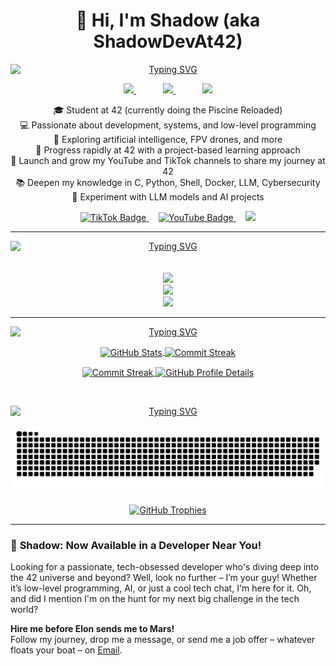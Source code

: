<p align="center"> 
  <h1 align="center">👋 Hi, I'm Shadow (aka ShadowDevAt42)</h1>
</p>
<p align="center">
  <a href="https://git.io/typing-svg">
    <img src="https://readme-typing-svg.herokuapp.com/?size=23&pause=1000&duration=2000&repeat=true&lines=🧑‍💻+About+me&center=true&vCenter=true&width=500&height=40" alt="Typing SVG" style="display: block; margin: 0 auto;">
  </a>
</p>
<p align='center'>
  <a href="https://www.ditria.io">
    <img src="https://img.shields.io/badge/website-30363D?style=for-the-badge&logo=GitHub-Sponsors&logoColor=#white" />        
  </a>&nbsp;&nbsp;&nbsp;&nbsp;&nbsp;&nbsp;&nbsp;&nbsp;&nbsp;&nbsp;
  <a href="https://www.linkedin.com/in/flavio-di-tria-874a26328/">
    <img src="https://img.shields.io/badge/linkedin-%230077B5.svg?&style=for-the-badge&logo=linkedin&logoColor=white" />
  </a>&nbsp;&nbsp;&nbsp;&nbsp;&nbsp;&nbsp;&nbsp;&nbsp;&nbsp;&nbsp;
   <a href="mailto:shadowdevat42@pm.me" target="_blank">
    <img src="https://img.shields.io/badge/Email-6D4AFF?style=for-the-badge&logo=protonmail&logoColor=white" />
  </a>
</p>
<p align="center">
  🎓 Student at 42 (currently doing the Piscine Reloaded)<br>
  💻 Passionate about development, systems, and low-level programming<br>
  🧠 Exploring artificial intelligence, FPV drones, and more<br>
  🚀 Progress rapidly at 42 with a project-based learning approach<br>
  🎥 Launch and grow my YouTube and TikTok channels to share my journey at 42<br>
  📚 Deepen my knowledge in C, Python, Shell, Docker, LLM, Cybersecurity<br>
  🤖 Experiment with LLM models and AI projects
</p>
<p align="center" style="margin-top: 10px;">
  <a href="https://www.tiktok.com/@ShadowDevAt42" target="_blank">
    <img src="https://img.shields.io/badge/TikTok-30363D?style=for-the-badge&logo=tiktok&logoColor=white" alt="TikTok Badge"/>   
  </a>
  &nbsp;&nbsp;&nbsp;
  <a href="https://www.youtube.com/@ShadowDevAt42" target="_blank">
    <img src="https://img.shields.io/badge/YouTube-FF0000?style=for-the-badge&logo=youtube&logoColor=white" alt="YouTube Badge"/>
  </a>
  &nbsp;&nbsp;&nbsp;
  <a href="https://twitter.com/ShadowDevAt42" target="_blank">
    <img src="https://img.shields.io/badge/X-30363D?style=for-the-badge&logo=x&logoColor=white"/>
  </a>
</p>

---

<p align="center">
  <a href="https://git.io/typing-svg">
    <img src="https://readme-typing-svg.herokuapp.com/?size=23&pause=2000&duration=2500&repeat=true&lines=+👨‍💻+Languages+⚙️+Frameworks+🛠️+Techno&center=true&vCenter=true&width=500&height=40" alt="Typing SVG" style="display: block; margin: 0 auto;">
  </a>
  <br>
  <br>
  <a href="https://skillicons.dev">
      <img src="https://skillicons.dev/icons?i=c,cs,python,bash,lua,php,js,ts,html,css" />
    </a>
  <br>
  <a href="https://skillicons.dev">
      <img src="https://skillicons.dev/icons?i=wordpress,nextjs,django,symfony,pytorch,tensorflow" />
    </a>
  <br>
  <a href="https://skillicons.dev">
      <img src="https://skillicons.dev/icons?i=arch,debian,kali,arduino,docker,nginx,windows,apple,figma" />
    </a>
</p>

---

<p align="center">
  <a href="https://git.io/typing-svg">
    <img src="https://readme-typing-svg.herokuapp.com/?size=23&pause=2300&duration=2800&repeat=true&lines=🔥+Stats+and+Data:&center=true&vCenter=true&width=500&height=40" alt="Typing SVG" style="display: block; margin: 0 auto;">
  </a>
</p>
<p align="center">
  <a href="https://github.com/ShadowDevAt42">
    <img height=150 align="center" src="https://github-readme-stats.vercel.app/api?username=ShadowDevAt42&hide_border=true&hide_title=true&show_icons=true&include_all_commits=true&count_private=true&theme=radical" alt="GitHub Stats" />
  </a>
  <a href="https://github.com/ShadowDevAt42">
    <img height=150 align="center" src="https://github-readme-stats.vercel.app/api/wakatime?username=ShadowDevAt42&hide_border=true&hide_title=true&theme=radical" alt="Commit Streak" />
  </a>
</p>

<p align="center">
  <a href="https://github.com/ShadowDevAt42">
    <img height=150 align="center" src="https://github-readme-streak-stats.herokuapp.com/?user=ShadowDevAt42&hide_title=true&hide_border=true&hide_total_contributions=true&card_width=250&card_height=150&theme=radical" alt="Commit Streak" />
  </a>
  <a href="https://github.com/ShadowDevAt42">
    <img height=150 align="center" src="https://github-profile-summary-cards.vercel.app/api/cards/profile-details?username=ShadowDevAt42&show_owner=false&theme=radical" alt="GitHub Profile Details" />
  </a>
</p>
<br>
<p align="center">
  <a href="https://git.io/typing-svg">
    <img src="https://readme-typing-svg.herokuapp.com/?size=23&pause=2600&duration=3100&repeat=true&lines=🏆+Contrib+and+Trophies&center=true&vCenter=true&width=500&height=40" alt="Typing SVG" style="display: block; margin: 0 auto;">
  </a>
</p>
<p align="center">
  <picture>
    <source media="(prefers-color-scheme: dark)" srcset="https://raw.githubusercontent.com/ShadowDevAt42/ShadowDevAt42/output/github-contribution-grid-snake-dark.svg" />
    <source media="(prefers-color-scheme: light)" srcset="https://raw.githubusercontent.com/ShadowDevAt42/ShadowDevAt42/output/github-contribution-grid-snake.svg" />
    <img alt="github-snake" src="https://raw.githubusercontent.com/ShadowDevAt42/ShadowDevAt42/output/github-contribution-grid-snake.svg" />
  </picture>
</p>
<p align="center">
  <a href="https://github.com/ShadowDevAt42">
    <img src="https://github-profile-trophy.vercel.app/?username=ShadowDevAt42&title=-Issues,-Reviews,-Experience&theme=kimbie_dark&column=5&margin-w=15&margin-h=15&no-bg=true&no-frame=true" alt="GitHub Trophies" />
  </a>
</p>

---

### 🚀 **Shadow: Now Available in a Developer Near You!**

Looking for a passionate, tech-obsessed developer who's diving deep into the 42 universe and beyond? Well, look no further – I’m your guy! Whether it’s low-level programming, AI, or just a cool tech chat, I'm here for it. Oh, and did I mention I'm on the hunt for my next big challenge in the tech world?

**Hire me before Elon sends me to Mars!**  
Follow my journey, drop me a message, or send me a job offer – whatever floats your boat – on [Email](mailto:shadowdevat42@pm.me).



